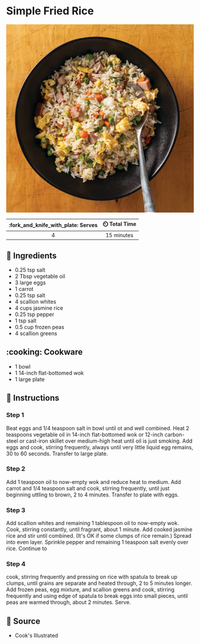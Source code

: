# Simple Fried Rice

![Simple Fried Rice](../assets/images/simple-fried-rice.jpg)

| :fork_and_knife_with_plate: Serves | :timer_clock: Total Time |
|:----------------------------------:|:-----------------------: |
| 4 | 15 minutes |

## :salt: Ingredients

- 0.25 tsp salt
- 2 Tbsp vegetable oil
- 3 large eggs
- 1 carrot
- 0.25 tsp salt
- 4 scallion whites
- 4 cups jasmine rice
- 0.25 tsp pepper
- 1 tsp salt
- 0.5 cup frozen peas
- 4 scallion greens

## :cooking: Cookware

- 1 bowl
- 1 14-inch flat-bottomed wok
- 1 large plate

## :pencil: Instructions

### Step 1

Beat eggs and 1/4 teaspoon salt in bowl until ot and well combined. Heat 2 teaspoons vegetable oil in 14-inch
flat-bottomed wok or 12-inch carbon-steel or cast-iron skillet over medium-high heat until oil is just smoking. Add eggs
and cook, stirring frequently, always until very little liquid egg remains, 30 to 60 seconds. Transfer to large plate.

### Step 2

Add 1 teaspoon oil to now-empty wok and reduce heat to medium. Add carrot and 1/4 teaspoon salt and cook, stirring
frequently, until just beginning uttling to brown, 2 to 4 minutes. Transfer to plate with eggs.

### Step 3

Add scallion whites and remaining 1 tablespoon oil to now-empty wok. Cook, stirring constantly, until fragrant, about 1
minute. Add cooked jasmine rice and stir until combined. (It's OK if some clumps of rice remain.) Spread into even
layer. Sprinkle pepper and remaining 1 teaspoon salt evenly over rice. Continue to

### Step 4

cook, stirring frequently and pressing on rice with spatula to break up clumps, until grains are separate and heated
through, 2 to 5 minutes longer. Add frozen peas, egg mixture, and scallion greens and cook, stirring frequently and
using edge of spatula to break eggs into small pieces, until peas are warmed through, about 2 minutes. Serve.

## :link: Source

- Cook's Illustrated
